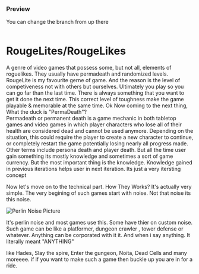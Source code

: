 <h3>Preview</h3>
<p>You can change the branch from up there</p>
<div style="display: flex; flex-direction: row;">
  <div style="flex: 1;">
    <h1>RougeLites/RougeLikes</h1>
    <p>A genre of video games that possess some, but not all, elements of roguelikes. They usually have permadeath and randomized levels. RougeLite is my favourite gerne of game. And the reason is the level of competiveness not with others but ourselves. Ultimately you play so you can go far than the last time. There is always something that you want to get it done the next time. This correct level of toughness make the game playable & memorable at the same time. Ok Now coming to the next thing, What the duck is "PermaDeath"?<br/>Permadeath or permanent death is a game mechanic in both tabletop games and video games in which player characters who lose all of their health are considered dead and cannot be used anymore. Depending on the situation, this could require the player to create a new character to continue, or completely restart the game potentially losing nearly all progress made. Other terms include persona death and player death. But all the time user gain something its mostly knowledge and sometimes a sort of game currency. But the most important thing is the knowledge. Knowledge gained in previous iterations helps user in next iteration. Its just a very itersting concept</p>
    <p>Now let's move on to the technical part. How They Works? It's actually very simple. The very begining of such games start with noise. Not that noise its this noise.</p>
  <div style="flex: 1;">
    <img src="https://docs.unity3d.com/StaticFiles/ScriptRefImages/PerlinExample.png" alt="Perlin Noise Picture" style="max-width: 100%;">
  </div>
    <p>It's perlin noise and most games use this. Some have thier on custom noise. Such game can be like a platformer, dungeon crawler , tower defense or whatever. Anything can be corporated with it it. And when i say anything. It literally meant "ANYTHING"</p>
    <p>
      like Hades, Slay the spire, Enter the gungeon, Noita, Dead Cells and many moreeee. if if you want to make such a game then buckle up you are in for a ride.
    </p>
  </div>
</div>
